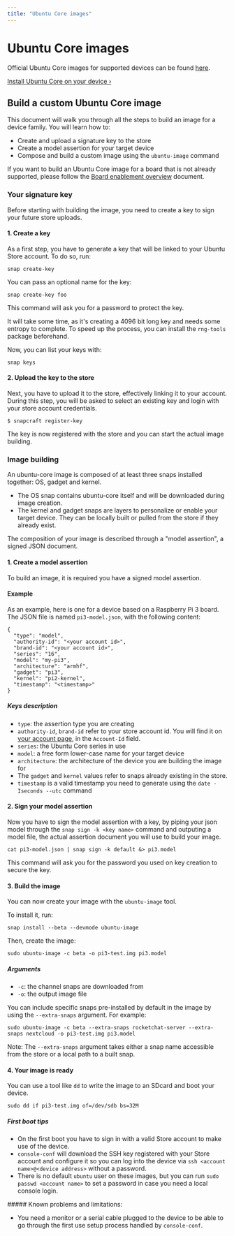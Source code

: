 ```yaml
---
title: "Ubuntu Core images"
---
```


# Ubuntu Core images

Official Ubuntu Core images for supported devices can be found [here](http://cdimage.ubuntu.com/ubuntu-core/16/stable).

[Install Ubuntu Core on your device &rsaquo;](https://developer.ubuntu.com/en/snappy/start/)

## Build a custom Ubuntu Core image

This document will walk you through all the steps to build an image for a device family. You will learn how to:

*   Create and upload a signature key to the store
*   Create a model assertion for your target device
*   Compose and build a custom image using the `ubuntu-image` command

If you want to build an Ubuntu Core image for a board that is not already supported, please follow the [Board enablement overview](../../guides/build-device/board-enablement.html) document.

### Your signature key

Before starting with building the image, you need to create a key to sign your future store uploads.

#### 1. Create a key

As a first step, you have to generate a key that will be linked to your Ubuntu Store account. To do so, run:

    snap create-key

You can pass an optional name for the key:

    snap create-key foo

This command will ask you for a password to protect the key.

It will take some time, as it's creating a 4096 bit long key and needs some entropy to complete. To speed up the process, you can install the `rng-tools` package beforehand.

Now, you can list your keys with:

    snap keys

#### 2. Upload the key to the store

Next, you have to upload it to the store, effectively linking it to your account. During this step, you will be asked to select an existing key and login with your store account credentials.

    $ snapcraft register-key

The key is now registered with the store and you can start the actual image building.

### Image building

An ubuntu-core image is composed of at least three snaps installed together: OS, gadget and kernel.

*   The OS snap contains ubuntu-core itself and will be downloaded during image creation.
*   The kernel and gadget snaps are layers to personalize or enable your target device. They can be locally built or pulled from the store if they already exist.

The composition of your image is described through a "model assertion", a signed JSON document.

#### 1. Create a model assertion

To build an image, it is required you have a signed model assertion.

#### Example

As an example, here is one for a device based on a Raspberry Pi 3 board. The JSON file is named `pi3-model.json`, with the following content:

    {
      "type": "model",
      "authority-id": "<your account id>",
      "brand-id": "<your account id>",
      "series": "16",
      "model": "my-pi3",
      "architecture": "armhf",
      "gadget": "pi3",
      "kernel": "pi2-kernel",
      "timestamp": "<timestamp>"
    }

##### Keys description

*   `type`: the assertion type you are creating
*   `authority-id`, `brand-id` refer to your store account id. You will find it on [your account page](https://myapps.developer.ubuntu.com/dev/account/), in the `Account-Id` field.
*   `series`: the Ubuntu Core series in use
*   `model`: a free form lower-case name for your target device
*   `architecture`: the architecture of the device you are building the image for
*   The `gadget` and `kernel` values refer to snaps already existing in the store.
*   `timestamp` is a valid timestamp you need to generate using the `date -Iseconds --utc` command


#### 2. Sign your model assertion

Now you have to sign the model assertion with a key, by piping your json model through the `snap sign -k <key name>` command and outputing a model file, the actual assertion document you will use to build your image.

    cat pi3-model.json | snap sign -k default &> pi3.model

This command will ask you for the password you used on key creation to secure the key.

#### 3. Build the image

You can now create your image with the `ubuntu-image` tool.

To install it, run:

    snap install --beta --devmode ubuntu-image

Then, create the image:

    sudo ubuntu-image -c beta -o pi3-test.img pi3.model

##### Arguments

*   `-c`: the channel snaps are downloaded from
*   `-o`: the output image file

You can include specific snaps pre-installed by default in the image by using the `--extra-snaps` argument. For example:

    sudo ubuntu-image -c beta --extra-snaps rocketchat-server --extra-snaps nextcloud -o pi3-test.img pi3.model

Note: The `--extra-snaps` argument takes either a snap name accessible from the store or a local path to a built snap.

#### 4. Your image is ready

You can use a tool like `dd` to write the image to an SDcard and boot your device.

    sudo dd if pi3-test.img of=/dev/sdb bs=32M

##### First boot tips

*   On the first boot you have to sign in with a valid Store account to make use of the device.
*   `console-conf` will download the SSH key registered with your Store account and configure it so you can log into the device via `ssh <account name>@<device address>` without a password.
*   There is no default `ubuntu` user on these images, but you can run `sudo passwd <account name>` to set a password in case you need a local console login.

##### Known problems and limitations:

*   You need a monitor or a serial cable plugged to the device to be able to go through the first use setup process handled by `console-conf`.
